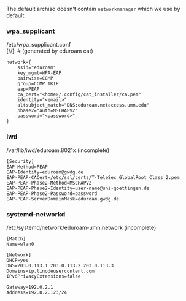 The default archiso doesn't contain `networkmanager` which we use by default.

### wpa_supplicant
/etc/wpa_supplicant.conf \
[//]: # (generated by eduroam cat)
``` 
network={
    ssid="eduroam"
    key_mgmt=WPA-EAP
    pairwise=CCMP
    group=CCMP TKIP
    eap=PEAP
    ca_cert="<home>/.config/cat_installer/ca.pem"
    identity="<email>"
    altsubject_match="DNS:eduroam.netaccess.umn.edu"
    phase2="auth=MSCHAPV2"
	password="<password>"
}
```

### iwd
/var/lib/iwd/eduroam.8021x (incomplete)
```
[Security]
EAP-Method=PEAP
EAP-Identity=eduroam@gwdg.de
EAP-PEAP-CACert=/etc/ssl/certs/T-TeleSec_GlobalRoot_Class_2.pem
EAP-PEAP-Phase2-Method=MSCHAPV2
EAP-PEAP-Phase2-Identity=user-name@uni-goettingen.de
EAP-PEAP-Phase2-Password=password
EAP-PEAP-ServerDomainMask=eduroam.gwdg.de
```

### systemd-networkd
/etc/systemd/network/eduroam-umn.network (incomplete)
```
[Match]
Name=wlan0

[Network]
DHCP=yes
DNS=203.0.113.1 203.0.113.2 203.0.113.3
Domains=ip.linodeusercontent.com
IPv6PrivacyExtensions=false

Gateway=192.0.2.1
Address=192.0.2.123/24
```
